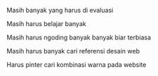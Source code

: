 Masih banyak yang harus di evaluasi

Masih harus belajar banyak

Masih harus ngoding banyak banyak biar terbiasa

Masih harus banyak cari referensi desain web

Harus pinter cari kombinasi warna pada website 
